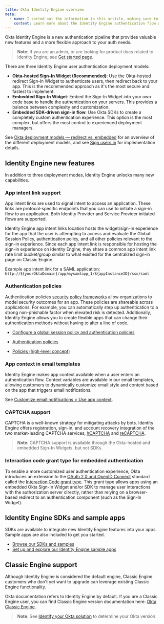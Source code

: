 ```yaml
---
title: Okta Identity Engine overview
meta:
  - name: I sorted out the information in this article, making sure to sort out legitimate new features from conceptual or background information. There were some areas in the doc that I removed completely because they described an outdated workflow, which removed a lot of confusion. I also re-ordered new features in order of importance/feature impact. I fixed a lot of passive sentences, streamlining the content for easier flow.
    content: Learn more about the Identity Engine authentication flow and new features now available.
---
```

Okta Identity Engine is a new authentication pipeline that provides valuable new features and a more flexible approach to your auth needs. 

> **Note**: If you are an admin, or are looking for product docs related to Identity Engine, see [Get started page](https://help.okta.com/okta_help.htm?type=oie&id=ext-get-started-oie).

There are three Identity Engine user authentication deployment models:

* **Okta-hosted Sign-In Widget (Recommended)**: Use the Okta-hosted redirect Sign-In Widget to authenticate users, then redirect back to your app. This is the recommended approach as it's the most secure and fastest to implement.
* **Embedded Sign-In Widget**: Embed the Sign-In Widget into your own code base to handle the authentication on your servers. This provides a balance between complexity and customization.
* **Embedded SDK-driven sign-in flow**: Use Okta SDKs to create a completely custom authentication experience. This option is the most complex, but offers the most control to experienced deployment managers.

See [Okta deployment models &mdash; redirect vs. embedded](/docs/concepts/redirect-vs-embedded/) for an overview of the different deployment models, and see [Sign users in](/docs/guides/sign-in-overview/) for implementation details.

## Identity Engine new features

In addition to three deployment modes, Identity Engine unlocks many new capabilities.

### App intent link support

App intent links are used to signal intent to access an application. These links are protocol-specific endpoints that you can use to initiate a sign-in flow to an application. Both Identity Provider and Service Provider initiated flows are supported.

Identity Engine app intent links location hosts the widget/sign-in experience for the app that the user is attempting to access and evaluate the Global Session Policy, authentication policy, and all other policies relevant to the sign-in experience. Since each app intent link is responsible for hosting the sign-in experience on Identity Engine, they share a common app intent link rate limit bucket/group similar to what existed for the centralized sign-in page on Classic Engine.

Example app intent link for a SAML application:
`http://${yourOktaDomain}/app/mysamlapp_1/${appInstanceID}/sso/saml`


### Authentication policies

Authentication policies [security policy frameworks](https://csrc.nist.gov/publications/detail/sp/800-63b/final) allow organizations to model security outcomes for an app. These policies are shareable across applications. For example, you can automatically step up authentication to a strong non-phishable factor when elevated risk is detected. Additionally, Identity Engine allows you to create flexible apps that can change their authentication methods without having to alter a line of code.

* [Configure a global session policy and authentication policies](/docs/guides/configure-signon-policy/)

* [Authentication policies](https://help.okta.com/okta_help.htm?type=oie&id=ext-about-asop)

* [Policies (high-level concept)](/docs/concepts/policies/)


### App context in email templates

Identity Engine makes app context available when a user enters an authentication flow. Context variables are available in our email templates, allowing customers to dynamically customize email style and content based on the app that triggers email notifications.

See [Customize email notifications > Use app context](/docs/guides/custom-email/main/#use-app-context).

### CAPTCHA support

CAPTCHA is a well-known strategy for mitigating attacks by bots. Identity Engine offers registration, sign-in, and account recovery integration of the two market-leading CAPTCHA services, [hCAPTCHA](https://www.hcaptcha.com/) and [reCAPTCHA](https://www.google.com/recaptcha/about/). 

> **Note**:  CAPTCHA support is available through the Okta-hosted and embedded Sign-In Widgets, but not SDKs.

### Interaction code grant type for embedded authentication

To enable a more customized user authentication experience, Okta introduces an extension to the [OAuth 2.0 and OpenID Connect](/docs/concepts/oauth-openid) standard called the [Interaction Code grant type](/docs/concepts/interaction-code/). This grant type allows apps using an embedded Okta Sign-In Widget and/or SDK to manage user interactions with the authorization server directly, rather than relying on a browser-based redirect to an authentication component (such as the Sign-In Widget).


## Identity Engine SDKs and sample apps

SDKs are available to integrate new Identity Engine features into your apps. Sample apps are also included to get you started. 

* [Browse our SDKs and samples](/code/)
* [Set up and explore our Identity Engine sample apps](/docs/guides/oie-embedded-common-download-setup-app/)


## Classic Engine support

Although Identity Engine is considered the default engine,  Classic Engine customers who don't yet want to upgrade can leverage existing Classic Engine functionality. 

Okta documentation refers to Identity Engine by default. If you are a Classic Engine user, you can find Classic Engine version documentation here: [Okta Classic Engine](/docs/guides/archive-overview/).

> **Note**: See [Identify your Okta solution](https://help.okta.com/okta_help.htm?type=oie&id=ext-oie-version) to determine your Okta version.
